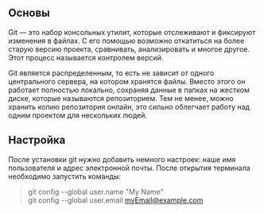 ## **Основы**  
Git — это набор консольных утилит, которые отслеживают и фиксируют изменения в файлах. С его помощью возможно
откатиться на более старую версию проекта, сравнивать, анализировать и многое другое. Этот процесс называется контролем версий.

Git является распределенным, то есть не зависит от одного центрального сервера, на котором хранятся файлы. 
Вместо этого он работает полностью локально, сохраняя данные в папках на жестком диске, которые называются репозиторием. 
Тем не менее, можно хранить копию репозитория онлайн, это сильно облегчает работу над одним проектом для нескольких людей.  

## **Настройка**  
После установки git нужно добавить немного настроек: наше имя пользователя и адрес электронной почты. 
После открытия терминала необходимо запустить команды:  
>git config --global user.name "My Name"  
git config --global user.email myEmail@example.com  

